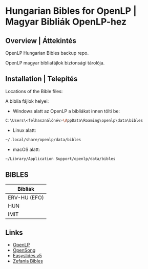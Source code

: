 # Hungarian Bibles for OpenLP | Magyar Bibliák OpenLP-hez

## Overview | Áttekintés
OpenLP Hungarian Bibles backup repo.

OpenLP magyar bibliafájlok biztonsági tárolója.

## Installation | Telepítés

Locations of the Bible files:

A biblia fájlok helyei:

* Windows alatt az OpenLP a bibliákat innen tölti be:
```bash
C:\Users\<felhasználónév>\AppData\Roaming\openlp\data\bibles
```

* Linux alatt:
```bash
~/.local/share/openlp/data/bibles
```

* macOS alatt:
```bash
~/Library/Application Support/openlp/data/bibles
```

## BIBLES
| Bibliák | 
| --- | 
| ERV-HU (EFO) |
| HUN |
| IMIT |

## Links

* [OpenLP](https://openlp.org/#downloads)
* [OpenSong](https://opensong.org/downloads/)
* [Easyslides v5](https://www.easyslides.com/main/v5/downloads/)
* [Zefania Bibles](https://github.com/kohelet-net-admin/zefania-xml-bibles/tree/master/Bibles)
